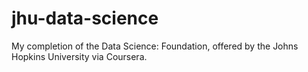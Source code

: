 # jhu-data-science

My completion of the Data Science: Foundation, offered by the Johns Hopkins University via Coursera.
